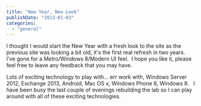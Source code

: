 ```yaml
---
title: "New Year, New Look"
publishDate: "2013-01-03"
categories: 
  - "general"
---
```


I thought I would start the New Year with a fresh look to the site as the previous site was looking a bit old, it's the first real refresh in two years.   I've gone for a Metro/Windows 8/Modern UI feel.  I hope you like it, please feel free to leave any feedback that you may have.

Lots of exciting technology to play with... err work with, Windows Server 2012, Exchange 2013, Android, Mac OS x, Windows Phone 8, Windows 8.   I have been busy the last couple of evenings rebuilding the lab so I can play around with all of these exciting technologies.
